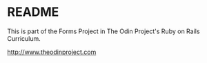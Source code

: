 # README

This is part of the Forms Project in The Odin Project's Ruby on Rails Curriculum.

http://www.theodinproject.com